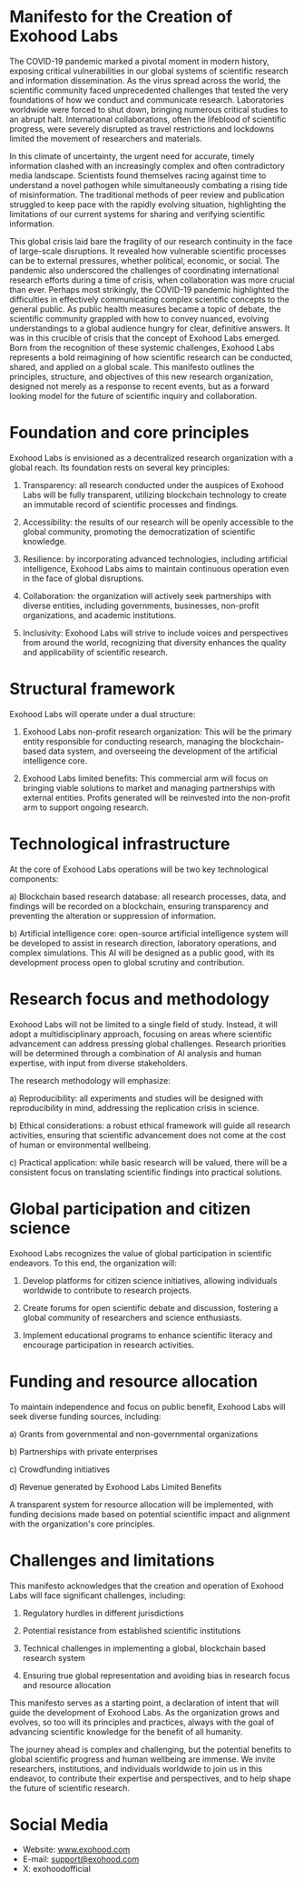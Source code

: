 # Manifesto for the Creation of Exohood Labs

The COVID-19 pandemic marked a pivotal moment in modern history, exposing critical vulnerabilities in our global systems of scientific research and information dissemination. As the virus spread across the world, the scientific community faced unprecedented challenges that tested the very foundations of how we conduct and communicate research. Laboratories worldwide were forced to shut down, bringing numerous critical studies to an abrupt halt. International collaborations, often the lifeblood of scientific progress, were severely disrupted as travel restrictions and lockdowns limited the movement of researchers and materials.

In this climate of uncertainty, the urgent need for accurate, timely information clashed with an increasingly complex and often contradictory media landscape. Scientists found themselves racing against time to understand a novel pathogen while simultaneously combating a rising tide of misinformation. The traditional methods of peer review and publication struggled to keep pace with the rapidly evolving situation, highlighting the limitations of our current systems for sharing and verifying scientific information.

This global crisis laid bare the fragility of our research continuity in the face of large-scale disruptions. It revealed how vulnerable scientific processes can be to external pressures, whether political, economic, or social. The pandemic also underscored the challenges of coordinating international research efforts during a time of crisis, when collaboration was more crucial than ever.
Perhaps most strikingly, the COVID-19 pandemic highlighted the difficulties in effectively communicating complex scientific concepts to the general public. As public health measures became a topic of debate, the scientific community grappled with how to convey nuanced, evolving understandings to a global audience hungry for clear, definitive answers.
It was in this crucible of crisis that the concept of Exohood Labs emerged. Born from the recognition of these systemic challenges, Exohood Labs represents a bold reimagining of how scientific research can be conducted, shared, and applied on a global scale. This manifesto outlines the principles, structure, and objectives of this new research organization, designed not merely as a response to recent events, but as a forward looking model for the future of scientific inquiry and collaboration.

# Foundation and core principles

Exohood Labs is envisioned as a decentralized research organization with a global reach. Its foundation rests on several key principles:

1. Transparency: all research conducted under the auspices of Exohood Labs will be fully transparent, utilizing blockchain technology to create an immutable record of scientific processes and findings.

2. Accessibility: the results of our research will be openly accessible to the global community, promoting the democratization of scientific knowledge.

3. Resilience: by incorporating advanced technologies, including artificial intelligence, Exohood Labs aims to maintain continuous operation even in the face of global disruptions.

4. Collaboration: the organization will actively seek partnerships with diverse entities, including governments, businesses, non-profit organizations, and academic institutions.

5. Inclusivity: Exohood Labs will strive to include voices and perspectives from around the world, recognizing that diversity enhances the quality and applicability of scientific research.

# Structural framework

Exohood Labs will operate under a dual structure:

1. Exohood Labs non-profit research organization: This will be the primary entity responsible for conducting research, managing the blockchain-based data system, and overseeing the development of the artificial intelligence core.

2. Exohood Labs limited benefits: This commercial arm will focus on bringing viable solutions to market and managing partnerships with external entities. Profits generated will be reinvested into the non-profit arm to support ongoing research.

# Technological infrastructure
At the core of Exohood Labs operations will be two key technological components:

a) Blockchain based research database: all research processes, data, and findings will be recorded on a blockchain, ensuring transparency and preventing the alteration or suppression of information.

b) Artificial intelligence core: open-source artificial intelligence system will be developed to assist in research direction, laboratory operations, and complex simulations. This AI will be designed as a public good, with its development process open to global scrutiny and contribution.

# Research focus and methodology

Exohood Labs will not be limited to a single field of study. Instead, it will adopt a multidisciplinary approach, focusing on areas where scientific advancement can address pressing global challenges. Research priorities will be determined through a combination of AI analysis and human expertise, with input from diverse stakeholders.

The research methodology will emphasize:

a) Reproducibility: all experiments and studies will be designed with reproducibility in mind, addressing the replication crisis in science.

b) Ethical considerations: a robust ethical framework will guide all research activities, ensuring that scientific advancement does not come at the cost of human or environmental wellbeing.

c) Practical application: while basic research will be valued, there will be a consistent focus on translating scientific findings into practical solutions.

# Global participation and citizen science

Exohood Labs recognizes the value of global participation in scientific endeavors. To this end, the organization will:

1. Develop platforms for citizen science initiatives, allowing individuals worldwide to contribute to research projects.

2. Create forums for open scientific debate and discussion, fostering a global community of researchers and science enthusiasts.

3. Implement educational programs to enhance scientific literacy and encourage participation in research activities.

# Funding and resource allocation

To maintain independence and focus on public benefit, Exohood Labs will seek diverse funding sources, including:

a) Grants from governmental and non-governmental organizations

b) Partnerships with private enterprises

c) Crowdfunding initiatives

d) Revenue generated by Exohood Labs Limited Benefits

A transparent system for resource allocation will be implemented, with funding decisions made based on potential scientific impact and alignment with the organization's core principles.

# Challenges and limitations

This manifesto acknowledges that the creation and operation of Exohood Labs will face significant challenges, including:

1. Regulatory hurdles in different jurisdictions

2. Potential resistance from established scientific institutions

3. Technical challenges in implementing a global, blockchain based research system

4. Ensuring true global representation and avoiding bias in research focus and resource allocation
   
This manifesto serves as a starting point, a declaration of intent that will guide the development of Exohood Labs. As the organization grows and evolves, so too will its principles and practices, always with the goal of advancing scientific knowledge for the benefit of all humanity.

The journey ahead is complex and challenging, but the potential benefits to global scientific progress and human wellbeing are immense. We invite researchers, institutions, and individuals worldwide to join us in this endeavor, to contribute their expertise and perspectives, and to help shape the future of scientific research.

# Social Media

- Website: www.exohood.com 
- E-mail: support@exohood.com
- X: exohoodofficial

<!---
exohood/exohood is a ✨ special ✨ repository because its `README.md` (this file) appears on your GitHub profile.
You can click the Preview link to take a look at your changes.
--->
